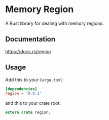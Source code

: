 Memory Region
=========

A Rust library for dealing with memory regions.

## Documentation
https://docs.rs/region

## Usage

Add this to your `Cargo.toml`:

```toml
[dependencies]
region = "0.0.1"
```

and this to your crate root:

```rust
extern crate region;
```
